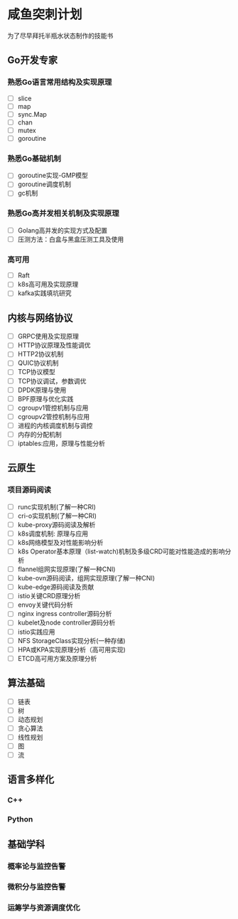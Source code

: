 # 咸鱼突刺计划

为了尽早拜托半瓶水状态制作的技能书

## Go开发专家

### 熟悉Go语言常用结构及实现原理

* [ ] slice
* [ ] map
* [ ] sync.Map
* [ ] chan
* [ ] mutex
* [ ] goroutine

### 熟悉Go基础机制

* [ ] goroutine实现-GMP模型
* [ ] goroutine调度机制
* [ ] gc机制

### 熟悉Go高并发相关机制及实现原理

* [ ] Golang高并发的实现方式及配置
* [ ] 压测方法：白盒与黑盒压测工具及使用

### 高可用

* [ ] Raft
* [ ] k8s高可用及实现原理
* [ ] kafka实践填坑研究

## 内核与网络协议

* [ ] GRPC使用及实现原理
* [ ] HTTP协议原理及性能调优
* [ ] HTTP2协议机制
* [ ] QUIC协议机制
* [ ] TCP协议模型
* [ ] TCP协议调试，参数调优
* [ ] DPDK原理与使用
* [ ] BPF原理与优化实践
* [ ] cgroupv1管控机制与应用
* [ ] cgroupv2管控机制与应用
* [ ] 进程的内核调度机制与调控
* [ ] 内存的分配机制
* [ ] iptables:应用，原理与性能分析

## 云原生

### 项目源码阅读

* [ ] runc实现机制(了解一种CRI)
* [ ] cri-o实现机制(了解一种CRI)
* [ ] kube-proxy源码阅读及解析
* [ ] k8s调度机制: 原理与应用
* [ ] k8s网络模型及对性能影响分析
* [ ] k8s Operator基本原理（list-watch)机制及多级CRD可能对性能造成的影响分析
* [ ] flannel组网实现原理(了解一种CNI)
* [ ] kube-ovn源码阅读，组网实现原理(了解一种CNI)
* [ ] kube-edge源码阅读及贡献
* [ ] istio关键CRD原理分析
* [ ] envoy关键代码分析
* [ ] nginx ingress controller源码分析
* [ ] kubelet及node controller源码分析
* [ ] istio实践应用
* [ ] NFS StorageClass实现分析(一种存储)
* [ ] HPA或KPA实现原理分析（高可用实现)
* [ ] ETCD高可用方案及原理分析

## 算法基础

* [ ] 链表
* [ ] 树
* [ ] 动态规划
* [ ] 贪心算法
* [ ] 线性规划
* [ ] 图
* [ ] 流

## 语言多样化

### C++
### Python

## 基础学科

### 概率论与监控告警
### 微积分与监控告警
### 运筹学与资源调度优化





